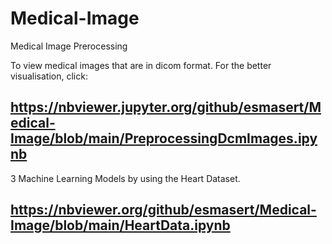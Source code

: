# Medical-Image

Medical Image Prerocessing

To view medical images that are in dicom format. 
For the better visualisation, click: 

https://nbviewer.jupyter.org/github/esmasert/Medical-Image/blob/main/PreprocessingDcmImages.ipynb 
-

3 Machine Learning Models by using the Heart Dataset.

https://nbviewer.org/github/esmasert/Medical-Image/blob/main/HeartData.ipynb
-
